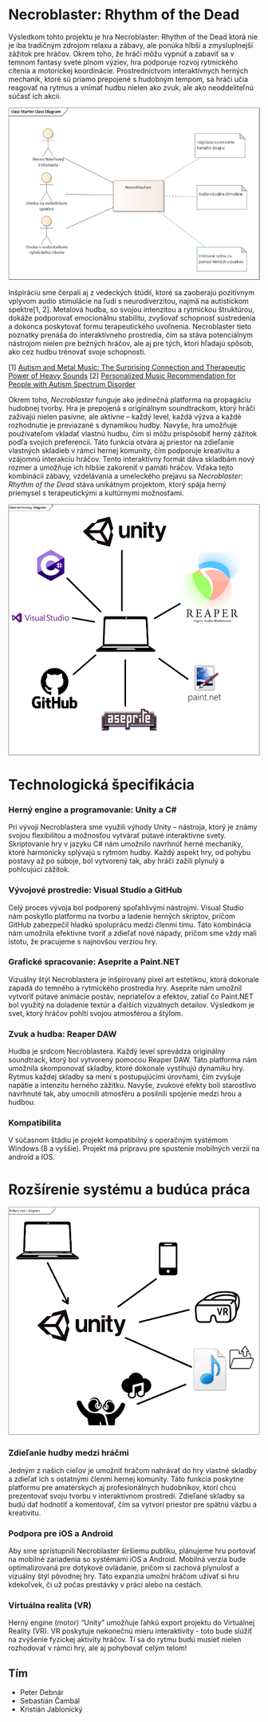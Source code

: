 # Necroblaster: Rhythm of the Dead

Výsledkom tohto projektu je hra Necroblaster: Rhythm of the Dead ktorá nie je iba tradičným zdrojom relaxu a zábavy, ale ponúka hlbší a zmysluplnejší zážitok pre hráčov. Okrem toho, že hráči môžu vypnúť a zabaviť sa v temnom fantasy svete plnom výziev, hra podporuje rozvoj rytmického cítenia a motorickej koordinácie. Prostredníctvom interaktívnych herných mechaník, ktoré sú priamo prepojené s hudobným tempom, sa hráči učia reagovať na rytmus a vnímať hudbu nielen ako zvuk, ale ako neoddeliteľnú súčasť ich akcií.

![cielova-skupina](./Assets/ciel_skup_diag.png)

Inšpiráciu sme čerpali aj z vedeckých štúdií, ktoré sa zaoberajú pozitívnym vplyvom audio stimulácie na ľudí s neurodiverzitou, najmä na autistickom spektre[1, 2]. Metalová hudba, so svojou intenzitou a rytmickou štruktúrou, dokáže podporovať emocionálnu stabilitu, zvyšovať schopnosť sústredenia a dokonca poskytovať formu terapeutického uvoľnenia. Necroblaster tieto poznatky prenáša do interaktívneho prostredia, čím sa stáva potenciálnym nástrojom nielen pre bežných hráčov, ale aj pre tých, ktorí hľadajú spôsob, ako cez hudbu trénovať svoje schopnosti.

[1] [Autism and Metal Music: The Surprising Connection and Therapeutic Power of Heavy Sounds](https://neurolaunch.com/autism-and-metal-music/)
[2] [Personalized Music Recommendation for People with Autism Spectrum Disorder](https://iris.unito.it/handle/2318/2033411)

Okrem toho, *Necroblaster* funguje ako jedinečná platforma na propagáciu hudobnej tvorby. Hra je prepojená s originálnym soundtrackom, ktorý hráči zažívajú nielen pasívne, ale aktívne – každý level, každá výzva a každé rozhodnutie je previazané s dynamikou hudby. Navyše, hra umožňuje používateľom vkladať vlastnú hudbu, čím si môžu prispôsobiť herný zážitok podľa svojich preferencií. Táto funkcia otvára aj priestor na zdieľanie vlastných skladieb v rámci hernej komunity, čím podporuje kreativitu a vzájomnú interakciu hráčov. Tento interaktívny formát dáva skladbám nový rozmer a umožňuje ich hlbšie zakoreniť v pamäti hráčov. Vďaka tejto kombinácii zábavy, vzdelávania a umeleckého prejavu sa *Necroblaster: Rhythm of the Dead* stáva unikátnym projektom, ktorý spája herný priemysel s terapeutickými a kultúrnymi možnosťami.

![tehcnologie](./Assets/technologie_diag.png)

# Technologická špecifikácia

### Herný engine a programovanie: Unity a C#  

Pri vývoji Necroblastera sme využili výhody Unity – nástroja, ktorý je známy svojou flexibilitou a možnosťou vytvárať pútavé interaktívne svety. Skriptovanie hry v jazyku C# nám umožnilo navrhnúť herné mechaniky, ktoré harmonicky splývajú s rytmom hudby. Každý aspekt hry, od pohybu postavy až po súboje, bol vytvorený tak, aby hráči zažili plynulý a pohlcujúci zážitok.

### Vývojové prostredie: Visual Studio a GitHub

Celý proces vývoja bol podporený spoľahlivými nástrojmi. Visual Studio nám poskytlo platformu na tvorbu a ladenie herných skriptov, pričom GitHub zabezpečil hladkú spoluprácu medzi členmi tímu. Táto kombinácia nám umožnila efektívne tvoriť a zdieľať nové nápady, pričom sme vždy mali istotu, že pracujeme s najnovšou verziou hry.

### Grafické spracovanie: Aseprite a Paint.NET

Vizuálny štýl Necroblastera je inšpirovaný pixel art estetikou, ktorá dokonale zapadá do temného a rytmického prostredia hry. Aseprite nám umožnil vytvoriť pútavé animácie postáv, nepriateľov a efektov, zatiaľ čo Paint.NET bol využitý na doladenie textúr a ďalších vizuálnych detailov. Výsledkom je svet, ktorý hráčov pohltí svojou atmosférou a štýlom.

### Zvuk a hudba: Reaper DAW

Hudba je srdcom Necroblastera. Každý level sprevádza originálny soundtrack, ktorý bol vytvorený pomocou Reaper DAW. Táto platforma nám umožnila skomponovať skladby, ktoré dokonale vystihujú dynamiku hry. Rytmus každej skladby sa mení s postupujúcimi úrovňami, čím zvyšuje napätie a intenzitu herného zážitku. Navyše, zvukové efekty boli starostlivo navrhnuté tak, aby umocnili atmosféru a posilnili spojenie medzi hrou a hudbou.

### Kompatibilita

V súčasnom štádiu je projekt kompatibilný s operačným systémom Windows (8 a vyššie). Projekt má prípravu pre spustenie mobilných verzií na android a IOS.

# Rozšírenie systému a budúca práca

![rozsirenie](./Assets/rozsirenie_diag.png)

### Zdieľanie hudby medzi hráčmi

Jedným z našich cieľov je umožniť hráčom nahrávať do hry vlastné skladby a zdieľať ich s ostatnými členmi hernej komunity. Táto funkcia poskytne platformu pre amatérskych aj profesionálnych hudobníkov, ktorí chcú prezentovať svoju tvorbu v interaktívnom prostredí. Zdieľané skladby sa budú dať hodnotiť a komentovať, čím sa vytvorí priestor pre spätnú väzbu a kreativitu.

### Podpora pre iOS a Android

Aby sme sprístupnili Necroblaster širšiemu publiku, plánujeme hru portovať na mobilné zariadenia so systémami iOS a Android. Mobilná verzia bude optimalizovaná pre dotykové ovládanie, pričom si zachová plynulosť a vizuálny štýl pôvodnej hry. Táto expanzia umožní hráčom užívať si hru kdekoľvek, či už počas prestávky v práci alebo na cestách.

### Virtuálna realita (VR)

Herný engine (motor) “Unity” umožňuje ľahkú export projektu do Virtuálnej Reality (VR). VR poskytuje nekonečnú mieru interaktivity - toto bude slúžiť na zvýšenie fyzickej aktivity hráčov. Tí sa do rytmu budú musieť nielen rozhodovať v rámci hry, ale aj pohybovať celým telom!

## Tím
- Peter Debnár
- Sebastián Čambál
- Kristián Jablonický